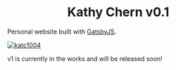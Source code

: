 <h1 align="center">
  Kathy Chern v0.1
</h1>

Personal website built with [GatsbyJS](https://www.gatsbyjs.org/).

[![katc1004](https://circleci.com/gh/katc1004/katc1004.github.io/tree/source.svg?style=shield)](https://circleci.com/gh/katc1004/katc1004.github.io/tree/source)

v1 is currently in the works and will be released soon!

